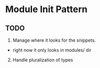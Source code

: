 # Module Init Pattern

## TODO
1. Manage where it looks for the snippets.
  - right now it only looks in modules/ dir
2. Handle pluralization of types
